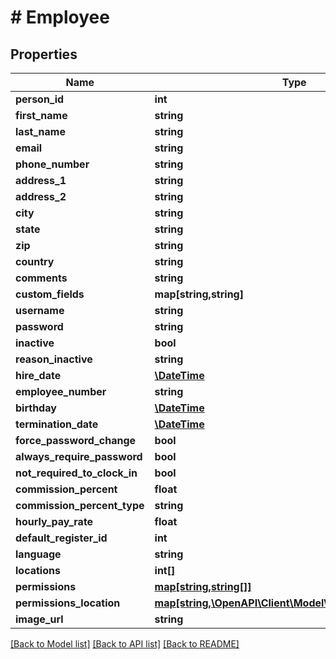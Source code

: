 # # Employee

## Properties

Name | Type | Description | Notes
------------ | ------------- | ------------- | -------------
**person_id** | **int** |  | [optional] 
**first_name** | **string** |  | 
**last_name** | **string** |  | [optional] 
**email** | **string** |  | 
**phone_number** | **string** |  | [optional] 
**address_1** | **string** |  | [optional] 
**address_2** | **string** |  | [optional] 
**city** | **string** |  | [optional] 
**state** | **string** |  | [optional] 
**zip** | **string** |  | [optional] 
**country** | **string** |  | [optional] 
**comments** | **string** |  | [optional] 
**custom_fields** | **map[string,string]** |  | [optional] 
**username** | **string** |  | 
**password** | **string** |  | [optional] 
**inactive** | **bool** |  | [optional] 
**reason_inactive** | **string** |  | [optional] 
**hire_date** | [**\DateTime**](\DateTime.md) |  | [optional] 
**employee_number** | **string** |  | [optional] 
**birthday** | [**\DateTime**](\DateTime.md) |  | [optional] 
**termination_date** | [**\DateTime**](\DateTime.md) |  | [optional] 
**force_password_change** | **bool** |  | [optional] 
**always_require_password** | **bool** |  | [optional] 
**not_required_to_clock_in** | **bool** |  | [optional] 
**commission_percent** | **float** |  | [optional] 
**commission_percent_type** | **string** |  | [optional] 
**hourly_pay_rate** | **float** |  | [optional] 
**default_register_id** | **int** |  | [optional] 
**language** | **string** |  | [optional] 
**locations** | **int[]** |  | [optional] 
**permissions** | [**map[string,string[]]**](array.md) |  | [optional] 
**permissions_location** | [**map[string,\OpenAPI\Client\Model\LocationPermissions]**](LocationPermissions.md) |  | [optional] 
**image_url** | **string** |  | [optional] 

[[Back to Model list]](../../README.md#documentation-for-models) [[Back to API list]](../../README.md#documentation-for-api-endpoints) [[Back to README]](../../README.md)


